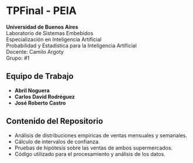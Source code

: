 # TPFinal - PEIA

**Universidad de Buenos Aires**  
Laboratorio de Sistemas Embebidos  
Especialización en Inteligencia Artificial  
Probabilidad y Estadística para la Inteligencia Artificial  
Docente: Camilo Argoty  
Grupo: #1

## Equipo de Trabajo

- **Abril Noguera**
- **Carlos David Rodréguez**
- **José Roberto Castro**

## Contenido del Repositorio

- Análisis de distribuciones empíricas de ventas mensuales y semanales.
- Cálculo de intervalos de confianza.
- Pruebas de hipótesis sobre las ventas de ambos supermercados.
- Código utilizado para el procesamiento y análisis de los datos.
